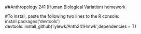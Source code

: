 ##Anthropology 241 (Human Biological Variation) homework

#To install, paste the following two lines to the R console:    
install.packages('devtools')  
devtools::install_github('lylewk/Anth241Hmwk',dependencies = T)
